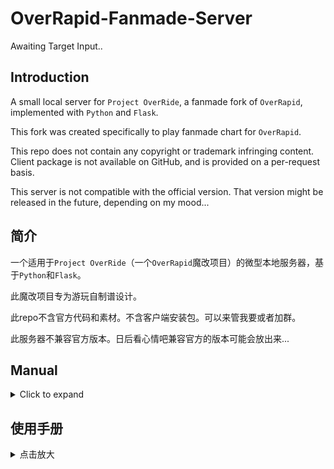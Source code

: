 # OverRapid-Fanmade-Server

Awaiting Target Input..

## Introduction

A small local server for ```Project OverRide```, a fanmade fork of ```OverRapid```, implemented with ```Python``` and ```Flask```.

This fork was created specifically to play fanmade chart for ```OverRapid```.

This repo does not contain any copyright or trademark infringing content. Client package is not available on GitHub, and is provided on a per-request basis.

This server is not compatible with the official version. That version might be released in the future, depending on my mood...


## 简介

一个适用于```Project OverRide```（一个```OverRapid```魔改项目）的微型本地服务器，基于```Python```和```Flask```。

此魔改项目专为游玩自制谱设计。

此repo不含官方代码和素材。不含客户端安装包。可以来管我要或者加群。

此服务器不兼容官方版本。日后看心情吧兼容官方的版本可能会放出来...


## Manual

<details>
<summary>Click to expand</summary>
<br>

### Preface

Please join QQ group (511974777) to report issues. It is not encouraged to use the private server to play the official content. Help will not be provided for this.

### Server Setup and Connection

Download the server and respective platform's installation package from the group files.

Unzip the server to your PC or MAC (referred to as the machine) and install the application package to your mobile device (referred to as the device). Linux users should help themselves lol

Android package has been renamed and icon replaced to allow better distinction with the official client. You need jailbroken devices and tools such as trollstore to install on iOS.

Install ```python``` and ```pip``` on your machine. To install ```pip``` on MAC, you can use

```
curl https://bootstrap.pypa.io/get-pip.py -o get-pip.py
python3 get-pip.py
```

Note that MAC uses ```python3```. Code examples in this document will use the default of Windows, which is ```python```. After the installation, install ```flask``` using ```pip install flask```

After it is installed, make sure your machine and device are under the same subnetwork, say, wifi. Open ```cmd``` on PC and type ```ipconfig```. Open ```terminal``` on MAC and type ```ifconfig```.

Use the output to find the machine's subnet IPV4. Open ```config.py``` inside the server folder and change the IP address to the one you just got. Change the port as you please.
 
Open cmd in the server directory and type python 6000.py. Wait a moment. Once the server started, Open ```OverRide``` on your device.

In the Connection UI, enter the server's ```http://ip:port/``` according to the specification.

Click OK, and enter a username, or an existing 24-digit ```UID``` (covered in the "Advanced" section).

Download all the resources and enter the game.

### Adding Charts

Download the chart's zip archive. Move the archive to the server folder. Do not import on your own, as naming conflict might happen.

Open ```cmd``` in the server directory and type ```python importer.py```

Enter the zip archive's name. If the pack fails the built-in basic file hierarchy checks, some error messages may be shown. Those should be directed to the charter.

After the successful import, you need to restart the client or click the file verification button in the settings page.
If you want to delete a chart, go to the "Game Ready" page and note the ```SID``` on the top right corner. Open ```cmd``` in the server directory and type ```python importer.py```
Enter the ```SID``` and press ```y``` to delete.

### Advanced

#### Log in using ```UID```:

Use if you have registered before and would like to set up a new device with it.

Go to the settings page on your old device. Click the "Account" text under the "Account Settings" header 4 times. Your ```UID``` will be displayed and can be saved via screenshot. Go to the new device, enter the ```UID``` on the username page, and click OK.

#### Disable registration

Set ```REGISTRATION``` in ```config.py``` to ```False```. Account can only be restored via UID after this is turned off.

#### Ban user

Open ```player.db``` using ```DB Browser``` and go to the specific player. change the ```banned``` value. 0 means not banned. 1 means the user cannot change their nickname nor submit scores to leaderboard. If the value is a string, the user will be prompted the string as the reason of their ban, and the client will close after the the text prompt is shown (after intro video is done).

#### Reset leaderboard

clear the ```rank``` table of the database.

### Charting

```OverRide``` uses ```BMS``` charting specification. Audio playbacks are overwritten (keysound will not work, and the sound files specified within the chart file is ignored). Channel 0, 1, 2 are the left 3 lanes, 3, 4 are scratch lanes for left and right, and 5, 6, 7 are the right 3 lanes. Speed changes can be specified using BMS's built in ```bpm``` capability, and chart reverse can be assigned using ```0B``` and ```0C```.

Two ways to make charts:

1.	Use OSU! Mania to make 8k charts and convert the ```.osu``` file to ```.bms```. The conversion tool is in the group file. Note: Use text editor to remove negative value TimingPoint from the .osu charts, or the tool will report error. After conversion, use a text editor to replace all ```ZZ``` to ```01```. After that, open the ```.bms``` chart with ```pBMsc``` to fix and modify. The chart should not contain non-01 value.

2.	Use Malody to make 8k charts and convert the file to ```.bms```. Exploring...

// I will leave the actual charting to the professionals

You should have a ```mp3``` file and ```bms``` charts.

Make a ```id``` string for the song. Don't worry about collisions, as ```importer``` can address these. Find a thumbnail and name it ```id.jpg/png```.
Rename the charts to ```id_difficulty.bms```. Supported difficulties are ```EL,EX,PR,LPR,EL4,EX4,PR4```

Place charts to ```note``` folder. Place the thumbnail to ```thumbs``` folder. Place the music to ```music``` folder.
 
That's it for files. Next, let's modify ```manifest.json```.

```
[
  {
    "id": 1, // Ignore
    "title": "Music Name", // Music title
    "artist": "Music Artist", //Musician
    "isJapanese": false,	//Use Japanese display mode
    "bpm": 167,	//bpm number
    "sync_6k": "0/0/0/-1400", //Chart offset values. 6k: EL,EX,LPR,PR. 4k: EL,EX,PR.
    "sync_4k": "0/0/0",
    "diff_6k": "0/0/0/18",	// Chart difficulty。If not charted, use 0.
    "diff_4k": "0/0/0",
    "charter_6k": "-/-/-/charterA", //Charter information
    "charter_4k": "-/-/-",
    "mp3": "song",	//Song ID.
    "preview": "-1/-1", //Start time of 2 music previews, in seconds.
    "bga": "-1400/24/3559" // Delete this line if no BGA is available
    }
]
```

If you wish to make BGA, see section below. If not, delete the ```bga``` field.

That's it for the manifest. Select all files and folders, and compress to ```zip```. See "Adding Charts" section for chart importing.

### Importer File Checking

```importer``` will conduct basic check for the zip file. If the check is passed, only the necessary files will be copied to the server. 5 checks are conducted:

1.	A correctly named jpg or png should be in the thumbs folder.

Example: If the song ID is ```test```, a ```test.jpg``` or ```test.png``` should exist.

2.	The correctly named mp3 should be in the music folder.

Example: If the song ID is ```test```, a ```test.mp3``` should exist.

3.	If the manifest contains bga section, the bga zip file should be in the bga folder.

Example: If the song ID is ```test``` and has a ```bga``` section in manifest, a ```test.zip``` should exist.
 
4.	If the manifest does not have bga, there should not be a bga zip file in the bga folder.

Example: If song ID ```test``` does not have ```bga``` section in manifest, ```test.zip``` should not exist. Note: Did you forget to add the bga to manifest?

5.	All difficulties specified in the manifest should have a corresponding note file in the note folder.

Example: Song ID is ```test``` and manifest specifies multiple non-zero difficulties. All charts should exist.

### Making BGA

Download the MP4 from YouTube or other platforms. 360p is enough.

Put the video in the folder from the archive. Remember to ```pip install opencv-python```

Open ```cmd``` in the directory and type ```python v2b.py```

Follow the instructions. ```fps``` are typically 15 or 24. After the frames are extracted, go to the output folder and remove the black frame at the start and end to save some space.

ZIP all the images and fill the ```bga``` section of the manifest.

The 1st number is the millisecond offset. The 2nd number is the frame rate. The 3rd number is the frame number of the last frame.

Add the zip archive to the bga directory.

</details>

## 使用手册

<details>
<summary>点击放大</summary>
<br>

### 前言

如有错漏敬请加群（511974777）联系。不鼓励使用私服游玩官曲的行为。不会提供这方面的帮助。

### 搭建服务器和连接


群文件下载服务器，下载对应平台的安装包。

PC 或 MAC（统称主机）解压服务器，linux 自己去搞（

设备安装下载好的安装包。 Android 已修改包名和图标，不会和官方冲突。iOS 需要 trollstore 之类的 jailbroken 工具。

主机安装 ```python```，安装 ```pip```。MAC 安装 ```pip``` 可使用

```
curl https://bootstrap.pypa.io/get-pip.py -o get-pip.py
python3 get-pip.py
```

注意 MAC 默认为 ```python3```。往后的示例默认用 windows 的默认，即 ```python```。安装完成后 ```pip install flask```

安装完成后，设备和主机确认在同一子网下，例如 wifi。

PC 打开 ```cmd``` 输入 ```ipconfig```。MAC 打开 ```terminal``` 输入 ```ifconfig```。进而找到本机的子网 IPV4。
主机打开服务器文件夹的 ```config.py``` 修改 IP 地址。Port 也可以更改。

服务器文件夹内 ```cmd``` 输入 ```python 6000.py```，等一小会。跑起来之后，设备打开 ```OverRide```.

接下来的连接窗口，按照格式输入服务器的 ```http://ip:port/```

点击 OK，输入用户名或已有的 24 位 ```UID```（高级操作章节）。下载资源，进入游戏。
 
### 添加谱面

下载曲包 zip 文件。将压缩包移到服务器文件夹内。不要自己导入。可能出现重名问题。

服务器文件夹内 ```cmd``` 输入 ```python importer.py```

接下来输入压缩包的名字。如果曲包没有通过基本文件格式检查将报错。请向谱师提供错误截图。导入成功后重启客户端，或进入设置点击文件校验按钮。

如想删除谱面，请进入游戏就绪界面，并记住右上角的 ```SID```.

服务器文件夹内 ```cmd``` 输入 ```python importer.py```

输入 ```SID```。输入 ```y``` 来确认删除。

### 高级操作

#### 使用 ```UID``` 登录：

你之前注册过账号，并想用这个账号在新设备上玩。

进入老设备的设置页面。点击 账号设置 下的标题文字 账号 4 次。```UID``` 将显示，可以截屏保存。在新的设备上的登陆界面输入 ```UID```，点击确认。

#### 关闭注册

把```config.py```里的```REGISTRATION```设成```False```。如果关闭，只能通过UID恢复已有账号来开始游戏。

#### 封禁用户

用```DB Browser```打开```player.db```。找到该用户。修改```banned```数值。0代表不封禁。1代表禁止昵称修改并禁止排行榜分数上传。如果数值是字符串，玩家在开场视频结束后将被提示封禁，该字符串将显示给玩家，作为封禁理由。客户端将会关闭。

#### 重置排行榜

清除```rank```数据库表。

### 制谱

```OverRide``` 使用 ```BMS``` 谱面格式。音频播放不可用（按键音不可用，谱面文件内的音频被无视）。0, 1, 2 轨为左侧 3 轨，3, 4 为左右划键，5, 6, 7 为右侧 3 轨。变速可在谱面内通过 ```BMS``` 自带的 ```bpm``` 设定，谱面倒退可以通过 ```0B``` 和 ```0C``` 来指定。

目前的两个制谱方式：
 
1.	通过 OSU! Mania 制 8k 谱并将 ```.osu``` 文件转至 ```.bms```。转码工具在群文件里。注意事项：提前用文本编辑器删除负值 ```TimingPoint```，否则工具会报错。转码后用文本编辑器将所有 ```ZZ``` 变成 01. 之后用 ```pBMsc``` 打开 ```bms``` 进行修改修复并保存。谱面内不应出现非 01 的值。

2.	通过 Malody 制 8k 谱并将谱面转至 ```.bms```。正在探索中。

//具体制谱思路让专业的来写（

现在，你应该有歌曲的 ```mp3``` 音乐文件，和 ```bms``` 谱面。

给歌曲定个 ```id``` 字符串。不用担心和别人重名，如果使用 ```importer``` 导入会自动解决。找到歌曲的封面并重命名为 歌曲 ```id.jpg/png```.
将谱面重命名为 ```id_难度.bms```，支持的难度为 ```EL,EX,PR,LPR,EL4,EX4,PR4```.
谱面放到 ```note``` 文件夹。歌曲封面放到 ```thumbs```。音乐文件放到 ```music```。不要放无关的文件。至此，文件安放完毕。接下来要修改 ```manifest.json```.

```
[
  {
    "id": 1, // 无视
    "title": "Music Name", // 曲名
    "artist": "Music Artist", //曲师
    "isJapanese": false,	//是否用日语模式显示 
    "bpm": 167,	//bpm 数字
    "sync_6k": "0/0/0/-1400", //谱面偏移值. 6k: EL,EX,LPR,PR. 4k: EL,EX,PR.
    "sync_4k": "0/0/0",
    "diff_6k": "0/0/0/18",	// 谱面难度。如果没有谱面填 0.
    "diff_4k": "0/0/0",
    "charter_6k": "-/-/-/charterA", //谱师信息
    "charter_4k": "-/-/-",
    "mp3": "song",	//歌曲 ID。
    "preview": "-1/-1", //两段音乐 preview 开始时间，以秒计
    "bga": "-1400/24/3559" //如曲目没有BGA删除此行
  }
]

```

如果想做 BGA 可以参考下方。如果不想做必须删除 ```bga``` 行。

至此，```manifest``` 编辑完成。全选所有文件夹和 ```manifest.json```，压缩成 ```zip```。
 
导入可以参考“添加谱面”章节。

### Importer 文件检查


Importer 会对包体进行基本检查。如果检查通过，只会将需要的文件拷贝到服务器里。总共检查 5 项内容：

1.	至少一个正确命名的 jpg 或 png 图片应该在 thumbs 文件夹里。

举例：如果歌曲 ID：```test```，```test.jpg``` 或者 ```test.png``` 应该存在。

2.	正确命名的 MP3 文件应该在 music 文件夹里。

举例：如果歌曲 ID：```test```，```test.mp3``` 应该存在。

3.	如果 manifest 里有 bga，则 bga 压缩包应该在 bga 文件夹里。

举例：如果歌曲 ID：```test``` 且 manifest 里有 ```bga``` 行，```test.zip``` 应该存在。

4.	如果 manifest 里没有 ```bga``` 而 ```bga``` 文件夹里存在 ```bga``` 压缩包。虽然不会出现错误程序也会提示。

举例：歌曲 ID：```test``` 且 manifest 里没有 ```bga``` 行，而 ```test.zip``` 存在。是不是忘写进 manifest 了？

5.	写进 manifest 的谱面难度应该都在 note 文件夹里。

举例：歌曲 ID：```test``` 且 manifest 里写明有多个非 0 难度，而 ```note``` 里缺少谱面。


### 制作 BGA

油管或者其他平台下载视频 MP4 文件。清晰度只要是 360p 以上就行。

将视频文件放到解压的文件夹里。记得 ```pip install opencv-python```

文件夹内 ```cmd``` 输入 ```python v2b.py```

根据提示操作，一般 ```fps``` 为 15 或 24. 完成后进入文件夹，删除黑屏的帧来节省空间。
 
所有图片压 zip 包，填写 manifest 里的 ```bga```。

第一个数字为毫秒偏移。第二个数字为帧率。第三个数字为最后一帧的数字。将压好的 zip 包放到 ```bga``` 文件夹里。

</details>